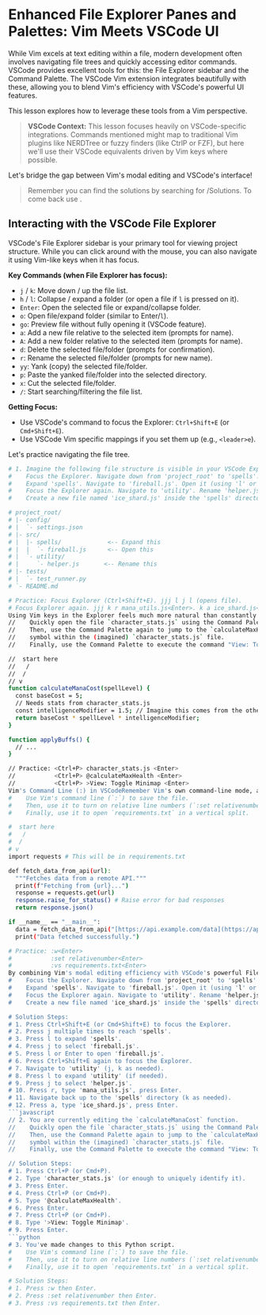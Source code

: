 # Enhanced File Explorer Panes and Palettes: Vim Meets VSCode UI

While Vim excels at text editing within a file, modern development often involves navigating file trees and quickly accessing editor commands. VSCode provides excellent tools for this: the File Explorer sidebar and the Command Palette. The VSCode Vim extension integrates beautifully with these, allowing you to blend Vim's efficiency with VSCode's powerful UI features.

This lesson explores how to leverage these tools from a Vim perspective.

> **VSCode Context:** This lesson focuses heavily on VSCode-specific integrations. Commands mentioned might map to traditional Vim plugins like NERDTree or fuzzy finders (like CtrlP or FZF), but here we'll use their VSCode equivalents driven by Vim keys where possible.

Let's bridge the gap between Vim's modal editing and VSCode's interface!

> Remember you can find the solutions by searching for /Solutions. To come back use <CTRL-O>.

## Interacting with the VSCode File Explorer

VSCode's File Explorer sidebar is your primary tool for viewing project structure. While you can click around with the mouse, you can also navigate it using Vim-like keys when it has focus.

**Key Commands (when File Explorer has focus):**

- `j` / `k`: Move down / up the file list.
- `h` / `l`: Collapse / expand a folder (or open a file if `l` is pressed on it).
- `Enter`: Open the selected file or expand/collapse folder.
- `o`: Open file/expand folder (similar to Enter/`l`).
- `go`: Preview file without fully opening it (VSCode feature).
- `a`: Add a new file relative to the selected item (prompts for name).
- `A`: Add a new folder relative to the selected item (prompts for name).
- `d`: Delete the selected file/folder (prompts for confirmation).
- `r`: Rename the selected file/folder (prompts for new name).
- `yy`: Yank (copy) the selected file/folder.
- `p`: Paste the yanked file/folder into the selected directory.
- `x`: Cut the selected file/folder.
- `/`: Start searching/filtering the file list.

**Getting Focus:**

- Use VSCode's command to focus the Explorer: `Ctrl+Shift+E` (or `Cmd+Shift+E`).
- Use VSCode Vim specific mappings if you set them up (e.g., `<leader>e`).

Let's practice navigating the file tree.

````bash
# 1. Imagine the following file structure is visible in your VSCode Explorer.
#    Focus the Explorer. Navigate down from 'project_root' to 'spells'.
#    Expand 'spells'. Navigate to 'fireball.js'. Open it (using 'l' or 'Enter').
#    Focus the Explorer again. Navigate to 'utility'. Rename 'helper.js' to 'mana_utils.js'.
#    Create a new file named 'ice_shard.js' inside the 'spells' directory.

# project_root/
# |- config/
# |  `- settings.json
# |- src/
# |  |- spells/             <-- Expand this
# |  |  `- fireball.js      <-- Open this
# |  `- utility/
# |     `- helper.js       <-- Rename this
# |- tests/
# |  `- test_runner.py
# `- README.md

# Practice: Focus Explorer (Ctrl+Shift+E). jjj l j l (opens file).
# Focus Explorer again. jjj k r mana_utils.js<Enter>. k a ice_shard.js<Enter>.
Using Vim keys in the Explorer feels much more natural than constantly switching to the mouse.The Command Palette (Ctrl+P / Cmd+P)VSCode's Command Palette is a central hub for accessing commands, opening files, running tasks, and more. It's incredibly powerful.Ctrl+P (or Cmd+P): Opens the "Go to File..." palette. Start typing a filename to fuzzy-find and open any file in your project instantly. Press Enter to open.From the Ctrl+P palette:Type >: Switches to the "Show All Commands" palette (same as Ctrl+Shift+P / Cmd+Shift+P). Here you can search for and execute any VSCode command (like "Toggle Sidebar", "Git: Commit", "Vim: Toggle Relative Line Numbers").Type @: Switches to "Go to Symbol in Editor..." to jump to functions, variables, etc., within the current file.Type #: Switches to "Go to Symbol in Workspace..." to search for symbols across your entire project.Type :: Switches to "Go to Line/Column...".Vim users can leverage this heavily. Need to open MySuperImportantService.ts buried deep in your project? Ctrl+P, type mysupimp, press Enter. Done.// 2. You are currently editing the `calculateManaCost` function.
//    Quickly open the file `character_stats.js` using the Command Palette.
//    Then, use the Command Palette again to jump to the `calculateMaxHealth`
//    symbol within the (imagined) `character_stats.js` file.
//    Finally, use the Command Palette to execute the command "View: Toggle Minimap".

//  start here
//   /
//  /
// v
function calculateManaCost(spellLevel) {
  const baseCost = 5;
  // Needs stats from character_stats.js
  const intelligenceModifier = 1.5; // Imagine this comes from the other file
  return baseCost * spellLevel * intelligenceModifier;
}

function applyBuffs() {
  // ...
}

// Practice: <Ctrl+P> character_stats.js <Enter>
//           <Ctrl+P> @calculateMaxHealth <Enter>
//           <Ctrl+P> >View: Toggle Minimap <Enter>
Vim's Command Line (:) in VSCodeRemember Vim's own command-line mode, accessed via :? It's still there in VSCode Vim!You can type : in Normal mode. A command input often appears at the bottom (similar to traditional Vim or integrated into the Command Palette).You can execute many standard Vim commands: :w, :q, :wq, :e {filename}, :sp, :vs, :set number, :%s/foo/bar/g, etc.VSCode Vim often intelligently maps some : commands to their VSCode equivalents (e.g., :q might close the VSCode editor tab).# 3. You've made changes to this Python script.
#    Use Vim's command line (`:`) to save the file.
#    Then, use it to turn on relative line numbers (`:set relativenumber`).
#    Finally, use it to open `requirements.txt` in a vertical split.

#  start here
#   /
#  /
# v
import requests # This will be in requirements.txt

def fetch_data_from_api(url):
  """Fetches data from a remote API."""
  print(f"Fetching from {url}...")
  response = requests.get(url)
  response.raise_for_status() # Raise error for bad responses
  return response.json()

if __name__ == "__main__":
  data = fetch_data_from_api("[https://api.example.com/data](https://api.example.com/data)")
  print("Data fetched successfully.")

# Practice: :w<Enter>
#           :set relativenumber<Enter>
#           :vs requirements.txt<Enter>
By combining Vim's modal editing efficiency with VSCode's powerful File Explorer and Command Palette, you get the best of both worlds. You can navigate your project, find files, execute commands, and perform complex edits without your fingers ever leaving the keyboard's home row for long.Solutions# 1. Imagine the following file structure is visible in your VSCode Explorer.
#    Focus the Explorer. Navigate down from 'project_root' to 'spells'.
#    Expand 'spells'. Navigate to 'fireball.js'. Open it (using 'l' or 'Enter').
#    Focus the Explorer again. Navigate to 'utility'. Rename 'helper.js' to 'mana_utils.js'.
#    Create a new file named 'ice_shard.js' inside the 'spells' directory.

# Solution Steps:
# 1. Press Ctrl+Shift+E (or Cmd+Shift+E) to focus the Explorer.
# 2. Press j multiple times to reach 'spells'.
# 3. Press l to expand 'spells'.
# 4. Press j to select 'fireball.js'.
# 5. Press l or Enter to open 'fireball.js'.
# 6. Press Ctrl+Shift+E again to focus the Explorer.
# 7. Navigate to 'utility' (j, k as needed).
# 8. Press l to expand 'utility' (if needed).
# 9. Press j to select 'helper.js'.
# 10. Press r, type 'mana_utils.js', press Enter.
# 11. Navigate back up to the 'spells' directory (k as needed).
# 12. Press a, type 'ice_shard.js', press Enter.
```javascript
// 2. You are currently editing the `calculateManaCost` function.
//    Quickly open the file `character_stats.js` using the Command Palette.
//    Then, use the Command Palette again to jump to the `calculateMaxHealth`
//    symbol within the (imagined) `character_stats.js` file.
//    Finally, use the Command Palette to execute the command "View: Toggle Minimap".

// Solution Steps:
# 1. Press Ctrl+P (or Cmd+P).
# 2. Type 'character_stats.js' (or enough to uniquely identify it).
# 3. Press Enter.
# 4. Press Ctrl+P (or Cmd+P).
# 5. Type '@calculateMaxHealth'.
# 6. Press Enter.
# 7. Press Ctrl+P (or Cmd+P).
# 8. Type '>View: Toggle Minimap'.
# 9. Press Enter.
```python
# 3. You've made changes to this Python script.
#    Use Vim's command line (`:`) to save the file.
#    Then, use it to turn on relative line numbers (`:set relativenumber`).
#    Finally, use it to open `requirements.txt` in a vertical split.

# Solution Steps:
# 1. Press :w then Enter.
# 2. Press :set relativenumber then Enter.
# 3. Press :vs requirements.txt then Enter.
````
